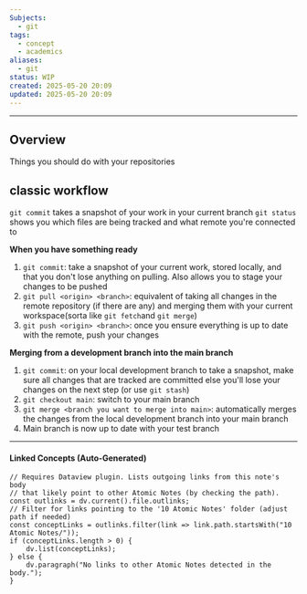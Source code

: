 ```yaml
---
Subjects:
  - git
tags:
  - concept
  - academics
aliases:
  - git
status: WIP
created: 2025-05-20 20:09
updated: 2025-05-20 20:09
---
```

---
## Overview
Things you should do with your repositories

## classic workflow
`git commit` takes a snapshot of your work in your current branch
`git status` shows you which files are being tracked and what remote you're connected to

**When you have something ready**
1. `git commit`: take a snapshot of your current work, stored locally, and that you don't lose anything on pulling. Also allows you to stage your changes to be pushed
2. `git pull <origin> <branch>`: equivalent of taking all changes in the remote repository (if there are any) and merging them with your current workspace(sorta like `git fetch`and `git merge`)
3. `git push <origin> <branch>`: once you ensure everything is up to date with the remote, push your changes 

 **Merging from a development branch into the main branch**
 1. `git commit`: on your local development branch to take a snapshot, make sure all changes that are tracked are committed else you'll lose your changes on the next step (or use `git stash`)
 2. `git checkout main`: switch to your main branch
 3. `git merge <branch you want to merge into main>`: automatically merges the changes from the local development branch into your main branch
4. Main branch is now up to date with your test branch

---
#### Linked Concepts (Auto-Generated)
```dataviewjs
// Requires Dataview plugin. Lists outgoing links from this note's body
// that likely point to other Atomic Notes (by checking the path).
const outlinks = dv.current().file.outlinks;
// Filter for links pointing to the '10 Atomic Notes' folder (adjust path if needed)
const conceptLinks = outlinks.filter(link => link.path.startsWith("10 Atomic Notes/"));
if (conceptLinks.length > 0) {
    dv.list(conceptLinks);
} else {
    dv.paragraph("No links to other Atomic Notes detected in the body.");
}
```



